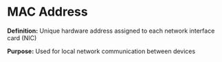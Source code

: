# MAC Address

**Definition:** Unique hardware address assigned to each network interface card (NIC)

**Purpose:** Used for local network communication between devices
